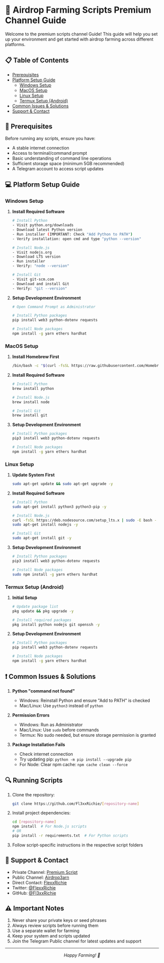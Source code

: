 # 🚀 Airdrop Farming Scripts Premium Channel Guide

Welcome to the premium scripts channel Guide! This guide will help you set up your environment and get started with airdrop farming across different platforms.

## 📋 Table of Contents
- [Prerequisites](#prerequisites)
- [Platform Setup Guide](#platform-setup-guide)
  - [Windows Setup](#windows-setup)
  - [MacOS Setup](#macos-setup)
  - [Linux Setup](#linux-setup)
  - [Termux Setup (Android)](#termux-setup-android)
- [Common Issues & Solutions](#common-issues--solutions)
- [Support & Contact](#support--contact)

## 🔧 Prerequisites

Before running any scripts, ensure you have:
- A stable internet connection
- Access to terminal/command prompt
- Basic understanding of command line operations
- Sufficient storage space (minimum 5GB recommended)
- A Telegram account to access script updates

## 💻 Platform Setup Guide

### Windows Setup

1. **Install Required Software**
   ```bash
   # Install Python
   - Visit python.org/downloads
   - Download latest Python version
   - Run installer (IMPORTANT: Check "Add Python to PATH")
   - Verify installation: open cmd and type "python --version"
   
   # Install Node.js
   - Visit nodejs.org
   - Download LTS version
   - Run installer
   - Verify: "node --version"
   
   # Install Git
   - Visit git-scm.com
   - Download and install Git
   - Verify: "git --version"
   ```

2. **Setup Development Environment**
   ```bash
   # Open Command Prompt as Administrator
   
   # Install Python packages
   pip install web3 python-dotenv requests
   
   # Install Node packages
   npm install -g yarn ethers hardhat
   ```

### MacOS Setup

1. **Install Homebrew First**
   ```bash
   /bin/bash -c "$(curl -fsSL https://raw.githubusercontent.com/Homebrew/install/HEAD/install.sh)"
   ```

2. **Install Required Software**
   ```bash
   # Install Python
   brew install python
   
   # Install Node.js
   brew install node
   
   # Install Git
   brew install git
   ```

3. **Setup Development Environment**
   ```bash
   # Install Python packages
   pip3 install web3 python-dotenv requests

   # Install Node packages
   npm install -g yarn ethers hardhat
   ```

### Linux Setup

1. **Update System First**
   ```bash
   sudo apt-get update && sudo apt-get upgrade -y
   ```

2. **Install Required Software**
   ```bash
   # Install Python
   sudo apt-get install python3 python3-pip -y
   
   # Install Node.js
   curl -fsSL https://deb.nodesource.com/setup_lts.x | sudo -E bash -
   sudo apt-get install nodejs -y
   
   # Install Git
   sudo apt-get install git -y
   ```

3. **Setup Development Environment**
   ```bash
   # Install Python packages
   pip3 install web3 python-dotenv requests
   
   # Install Node packages
   sudo npm install -g yarn ethers hardhat
   ```

### Termux Setup (Android)

1. **Initial Setup**
   ```bash
   # Update package list
   pkg update && pkg upgrade -y
   
   # Install required packages
   pkg install python nodejs git openssh -y
   ```

2. **Setup Development Environment**
   ```bash
   # Install Python packages
   pip install web3 python-dotenv requests
   
   # Install Node packages
   npm install -g yarn ethers hardhat
   ```

## ❗ Common Issues & Solutions

1. **Python "command not found"**
   - Windows: Reinstall Python and ensure "Add to PATH" is checked
   - Mac/Linux: Use `python3` instead of `python`

2. **Permission Errors**
   - Windows: Run as Administrator
   - Mac/Linux: Use `sudo` before commands
   - Termux: No sudo needed, but ensure storage permission is granted

3. **Package Installation Fails**
   - Check internet connection
   - Try updating pip: `python -m pip install --upgrade pip`
   - For Node: Clear npm cache: `npm cache clean --force`

## 🔍 Running Scripts

1. Clone the repository:
   ```bash
   git clone https://github.com/Fl3xxRichie/[repository-name]
   ```

2. Install project dependencies:
   ```bash
   cd [repository-name]
   npm install  # For Node.js scripts
   # OR
   pip install -r requirements.txt  # For Python scripts
   ```

3. Follow script-specific instructions in the respective script folders

## 📱 Support & Contact

- Private Channel: [Premium Script](https://t.me/+GIfY4Pb0Spw5OGZk)
- Public Channel: [Airdrop3arn](https://t.me/airdrop3arn)
- Direct Contact: [FlexxRichie](https://t.me/flexxrichie)
- Twitter: [@FlexxRichie](https://twitter.com/FlexxRichie)
- GitHub: [@Fl3xxRichie](https://github.com/Fl3xxRichie)

## ⚠️ Important Notes

1. Never share your private keys or seed phrases
2. Always review scripts before running them
3. Use a separate wallet for farming
4. Keep your system and scripts updated
5. Join the Telegram Public channel for latest updates and support

---

<div align="center">
  <i>Happy Farming! 🌱</i>
</div>